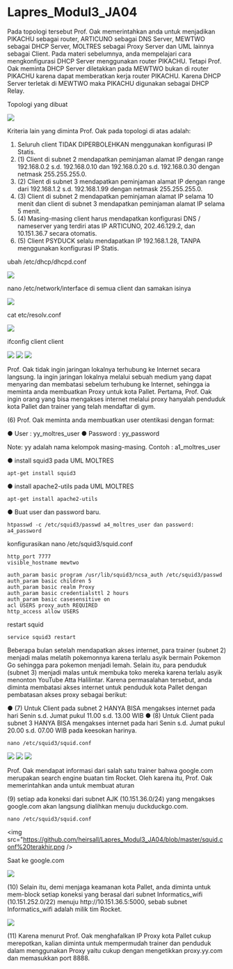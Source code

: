 # Lapres_Modul3_JA04

<p>Pada topologi tersebut Prof. Oak memerintahkan anda untuk menjadikan PIKACHU sebagai router,
ARTICUNO sebagai DNS Server, MEWTWO sebagai DHCP Server, MOLTRES sebagai Proxy
Server dan UML lainnya sebagai Client.
Pada materi sebelumnya, anda mempelajari cara mengkonfigurasi DHCP Server menggunakan router
PIKACHU. Tetapi Prof. Oak meminta DHCP Server diletakkan pada MEWTWO bukan di router
PIKACHU karena dapat memberatkan kerja router PIKACHU. Karena DHCP Server terletak di
MEWTWO maka PIKACHU digunakan sebagai DHCP Relay.
 </p>
 
 <p> Topologi yang dibuat </p> 
 
 <img src="https://github.com/heirsall/Lapres_Modul3_JA04/blob/master/topologi.jpg"/>
 
 
 
 Kriteria lain yang diminta Prof. Oak pada topologi di atas adalah:
1. Seluruh client TIDAK DIPERBOLEHKAN menggunakan konfigurasi IP Statis.
2. (1) Client di subnet 2 mendapatkan peminjaman alamat IP dengan range 192.168.0.2 s.d.
192.168.0.10 dan 192.168.0.20 s.d. 192.168.0.30 dengan netmask 255.255.255.0.
3. (2) Client di subnet 3 mendapatkan peminjaman alamat IP dengan range dari 192.168.1.2 s.d.
192.168.1.99 dengan netmask 255.255.255.0.
4. (3) Client di subnet 2 mendapatkan peminjaman alamat IP selama 10 menit dan client di
subnet 3 mendapatkan peminjaman alamat IP selama 5 menit.
5. (4) Masing-masing client harus mendapatkan konfigurasi DNS / nameserver yang terdiri atas
IP ARTICUNO, 202.46.129.2, dan 10.151.36.7 secara otomatis.
6. (5) Client PSYDUCK selalu mendapatkan IP 192.168.1.28, TANPA menggunakan
konfigurasi IP Statis.

<p> ubah /etc/dhcp/dhcpd.conf </p>

<img src ="https://github.com/heirsall/Lapres_Modul3_JA04/blob/master/dhcpd.conf.png" />

<p> nano /etc/network/interface di semua client dan samakan isinya </p>

<img src ="https://github.com/heirsall/Lapres_Modul3_JA04/blob/master/interfaces.png" />



<p> cat etc/resolv.conf </p>

<img src ="https://github.com/heirsall/Lapres_Modul3_JA04/blob/master/resolv.conf.png" />

<p> ifconfig client client </p>

<img src ="https://github.com/heirsall/Lapres_Modul3_JA04/blob/master/ifconfig.cubon.png" />
<img src ="https://github.com/heirsall/Lapres_Modul3_JA04/blob/master/ifconfig.snorlax.png" />
<img src ="https://github.com/heirsall/Lapres_Modul3_JA04/blob/master/ifconfig.psyduk.png" />


Prof. Oak tidak ingin jaringan lokalnya terhubung ke Internet secara langsung. Ia ingin jaringan
lokalnya melalui sebuah medium yang dapat menyaring dan membatasi sebelum terhubung ke
Internet, sehingga ia meminta anda membuatkan Proxy untuk kota Pallet.
Pertama, Prof. Oak ingin orang yang bisa mengakses internet melalui proxy hanyalah penduduk kota
Pallet dan trainer yang telah mendaftar di gym. 

(6) Prof. Oak meminta anda membuatkan user
otentikasi dengan format:

● User : yy_moltres_user
● Password : yy_password

Note: yy adalah nama kelompok masing-masing. Contoh : a1_moltres_user
<p>
● install squid3 pada UML MOLTRES 
 
``apt-get install squid3`` 

</p>
<p>
● install apache2-utils pada UML MOLTRES 

``apt-get install apache2-utils`` </p>
<p>
● Buat user dan password baru. 
 
``htpasswd -c /etc/squid3/passwd a4_moltres_user dan password: a4_password``
 </p>

<p>
konfigurasikan nano /etc/squid3/squid.conf

````
http_port 7777
visible_hostname mewtwo

auth_param basic program /usr/lib/squid3/ncsa_auth /etc/squid3/passwd
auth_param basic children 5
auth_param basic realm Proxy
auth_param basic credentialsttl 2 hours
auth_param basic casesensitive on
acl USERS proxy_auth REQUIRED
http_access allow USERS

````
</p>

<p>
restart squid 

``service squid3 restart``
</p>



Beberapa bulan setelah mendapatkan akses internet, para trainer (subnet 2) menjadi malas melatih
pokemonnya karena terlalu asyik bermain Pokemon Go sehingga para pokemon menjadi lemah.
Selain itu, para penduduk (subnet 3) menjadi malas untuk membuka toko mereka karena terlalu asyik
menonton YouTube Atta Halilintar. Karena permasalahan tersebut, anda diminta membatasi akses
internet untuk penduduk kota Pallet dengan pembatasan akses proxy sebagai berikut:

● (7) Untuk Client pada subnet 2 HANYA BISA mengakses internet pada hari Senin
s.d. Jumat pukul 11.00 s.d. 13.00 WIB
● (8) Untuk Client pada subnet 3 HANYA BISA mengakses internet pada hari Senin
s.d. Jumat pukul 20.00 s.d. 07.00 WIB pada keesokan harinya.

````
nano /etc/squid3/squid.conf 

````
<img src ="https://github.com/heirsall/Lapres_Modul3_JA04/blob/master/squid.conf.png" />
<img src ="https://github.com/heirsall/Lapres_Modul3_JA04/blob/master/squid.conf%202.png"/>
<img src ="https://github.com/heirsall/Lapres_Modul3_JA04/blob/master/squid.conf%203.png" />


<p>Prof. Oak mendapat informasi dari salah satu trainer bahwa google.com merupakan search engine
buatan tim Rocket. Oleh karena itu, Prof. Oak memerintahkan anda untuk membuat aturan</p>
<p>
(9) setiap ada koneksi dari subnet AJK (10.151.36.0/24) yang mengakses google.com akan langsung dialihkan
menuju duckduckgo.com. </p>

````
nano /etc/squid3/squid.conf
````
<img src="https://github.com/heirsall/Lapres_Modul3_JA04/blob/master/squid.conf%20terakhir.png />

Saat ke google.com

<img src="https://github.com/heirsall/Lapres_Modul3_JA04/blob/master/no%209.png"/>



 <p>(10) Selain itu, demi menjaga keamanan kota Pallet, anda diminta untuk
mem-block setiap koneksi yang berasal dari subnet Informatics_wifi (10.151.252.0/22) menuju
http://10.151.36.5:5000, sebab subnet Informatics_wifi adalah milik tim Rocket. </p>

<img src="https://github.com/heirsall/Lapres_Modul3_JA04/blob/master/no%2010.png"/>


<p>
(11) Karena menurut Prof. Oak menghafalkan IP Proxy kota Pallet cukup merepotkan, kalian diminta
untuk mempermudah trainer dan penduduk dalam menggunakan Proxy yaitu cukup dengan
mengetikkan proxy.yy.com dan memasukkan port 8888.
</p>
